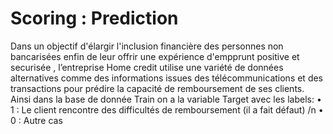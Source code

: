 # Scoring : Prediction
Dans un objectif d'élargir l'inclusion financière des personnes non bancarisées enfin de leur offrir une expérience d'empprunt positive et securisée , l’entreprise Home credit utilise une variété de données alternatives comme des informations issues des télécommunications et des transactions pour prédire la capacité de remboursement de ses clients.
Ainsi dans la base de donnée Train on a la variable Target avec les labels:
•	1 : Le client rencontre des difficultés de remboursement (il a fait défaut) /n
•	0 : Autre cas
 
